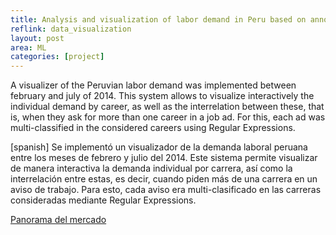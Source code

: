 ```yaml
---
title: Analysis and visualization of labor demand in Peru based on announcements of job websites
reflink: data_visualization
layout: post
area: ML
categories: [project]
---
```


A visualizer of the Peruvian labor demand was implemented between february and july of 2014. This system allows to visualize interactively the individual demand by career, as well as the interrelation between these, that is, when they ask for more than one career in a job ad. For this, each ad was multi-classified in the considered careers using Regular Expressions.

[spanish]
Se implementó un visualizador de la demanda laboral peruana entre los meses de febrero y julio del 2014. Este sistema permite visualizar de manera interactiva la demanda individual por carrera, así como la interrelación entre estas, es decir, cuando piden más de una carrera en un aviso de trabajo. Para esto, cada aviso era multi-clasificado en las carreras consideradas mediante Regular Expressions.

<!--more-->

[Panorama del mercado](http://www.empleatron.com/peru/panorama/)